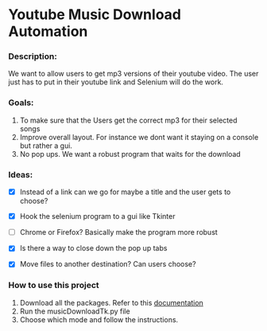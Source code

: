 # Youtube Music Download Automation

### Description:
We want to allow users to get mp3 versions of their youtube video. The user just has to put
in their youtube link and Selenium will do the work.

### Goals:
1. To make sure that the Users get the correct mp3 for their selected songs
1. Improve overall layout. For instance we dont want it staying on a console but rather a gui.
1. No pop ups. We want a robust program that waits for the download 

### Ideas:
<!-- This has to be spaced out -->
* [x] Instead of a link can we go for maybe a title and the user gets to choose?
* [x] Hook the selenium program to a gui like Tkinter
* [ ] Chrome or Firefox? Basically make the program more robust 
* [x] Is there a way to close down the pop up tabs
* [x] Move files to another destination? Can users choose?
 
 
### How to use this project
1. Download all the packages. Refer to this [documentation]('https://github.com/JustinDo720/ytMusicAutomation/doc/packages.md')
2. Run the musicDownloadTk.py file 
3. Choose which mode and follow the instructions.